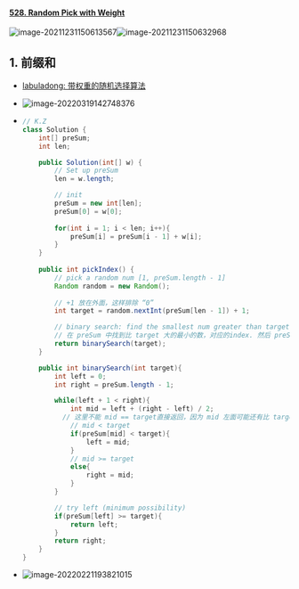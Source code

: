 #### [528. Random Pick with Weight](https://leetcode-cn.com/problems/random-pick-with-weight/)

![image-20211231150613567](https://raw.githubusercontent.com/TWDH/Leetcode-From-Zero/pictures/img/image-20211231150613567.png)![image-20211231150632968](https://raw.githubusercontent.com/TWDH/Leetcode-From-Zero/pictures/img/image-20211231150632968.png)

## 1. 前缀和

- [labuladong: 带权重的随机选择算法](https://labuladong.github.io/algo/2/19/27/)

- ![image-20220319142748376](https://raw.githubusercontent.com/TWDH/Leetcode-From-Zero/pictures/img/image-20220319142748376.png)

- ```java
  // K.Z
  class Solution {
      int[] preSum;
      int len;
  
      public Solution(int[] w) {
          // Set up preSum
          len = w.length;
  
          // init
          preSum = new int[len];
          preSum[0] = w[0];
          
          for(int i = 1; i < len; i++){
              preSum[i] = preSum[i - 1] + w[i];
          }
      }
      
      public int pickIndex() {
          // pick a random num [1, preSum.length - 1]
          Random random = new Random();
          
          // +1 放在外面，这样排除 “0”
          int target = random.nextInt(preSum[len - 1]) + 1;
  
          // binary search: find the smallest num greater than target
          // 在 preSum 中找到比 target 大的最小的数，对应的index. 然后 preSum 的 index 再对应到 w 的 index（此代码两个index相等）
          return binarySearch(target);
      }
  
      public int binarySearch(int target){
          int left = 0;
          int right = preSum.length - 1;
  
          while(left + 1 < right){
              int mid = left + (right - left) / 2;
  			// 这里不能 mid == target直接返回，因为 mid 左面可能还有比 target 大 ？？？
              // mid < target
              if(preSum[mid] < target){
                  left = mid;
              }
              // mid >= target
              else{
                  right = mid;
              }
          }
  
          // try left (minimum possibility)
          if(preSum[left] >= target){
              return left;
          }
          return right;
      }
  }
  ```
  
- ![image-20220221193821015](https://raw.githubusercontent.com/TWDH/Leetcode-From-Zero/pictures/img/image-20220221193821015.png)